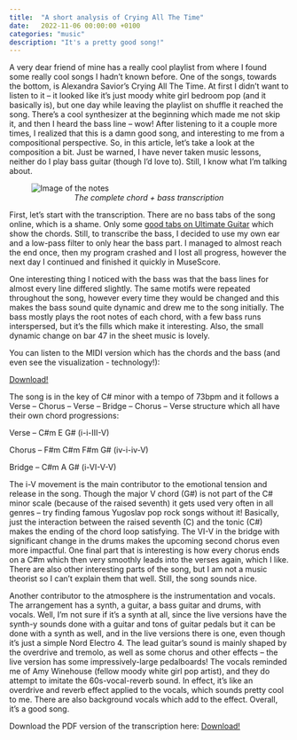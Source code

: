 ```yaml
---
title:  "A short analysis of Crying All The Time"
date:   2022-11-06 00:00:00 +0100
categories: "music"
description: "It's a pretty good song!"
---
```


<script src="https://cdn.jsdelivr.net/combine/npm/tone@14.7.58,npm/@magenta/music@1.22.1/es6/core.js,npm/focus-visible@5,npm/html-midi-player@1.4.0"></script>

A very dear friend of mine has a really cool playlist from where I found some really cool songs I hadn’t known before. One of the songs, towards the bottom, is Alexandra Savior’s Crying All The Time. At first I didn’t want to listen to it – it looked like it’s just moody white girl bedroom pop (and it basically is), but one day while leaving the playlist on shuffle it reached the song. There’s a cool synthesizer at the beginning which made me not skip it, and then I heard the bass line – wow! After listening to it a couple more times, I realized that this is a damn good song, and interesting to me from a compositional perspective. So, in this article, let’s take a look at the composition a bit. Just be warned, I have never taken music lessons, neither do I play bass guitar (though I’d love to). Still, I know what I’m talking about.

<figure>
<img src="{{ site.baseurl }}/images/crying-all-the-time.png" alt="Image of the notes" style="display:block;margin:auto;">
<figcaption style="text-align:center"><i>The complete chord + bass transcription</i></figcaption>
</figure>

First, let’s start with the transcription. There are no bass tabs of the song online, which is a shame. Only some [good tabs on Ultimate Guitar](https://tabs.ultimate-guitar.com/tab/alexandra-savior/crying-all-the-time-chords-2728797) which show the chords. Still, to transcribe the bass, I decided to use my own ear and a low-pass filter to only hear the bass part. I managed to almost reach the end once, then my program crashed and I lost all progress, however the next day I continued and finished it quickly in MuseScore. 

One interesting thing I noticed with the bass was that the bass lines for almost every line differed slightly. The same motifs were repeated throughout the song, however every time they would be changed and this makes the bass sound quite dynamic and drew me to the song initially. The bass mostly plays the root notes of each chord, with a few bass runs interspersed, but it’s the fills which make it interesting. Also, the small dynamic change on bar 47 in the sheet music is lovely.

You can listen to the MIDI version which has the chords and the bass (and even see the visualization - technology!):

<midi-player src="{{ site.baseurl }}/midi/Alexandra_Savior_-_Crying_All_The_Time_bass_final.mid" sound-font visualizer="#myVisualizer">
</midi-player>
<midi-visualizer type="waterfall" id="myVisualizer"></midi-visualizer>
<a href="{{ site.baseurl }}/midi/Alexandra_Savior_-_Crying_All_The_Time_bass_final.mid">Download!</a>

The song is in the key of C# minor with a tempo of 73bpm and it follows a Verse – Chorus – Verse – Bridge – Chorus – Verse structure which all have their own chord progressions:

Verse – C#m E G# (i-i-III-V)

Chorus – F#m C#m F#m G# (iv-i-iv-V)

Bridge – C#m A G# (i-VI-V-V)


The i-V movement is the main contributor to the emotional tension and release in the song. Though the major V chord (G#) is not part of the C# minor scale (because of the raised seventh) it gets used very often in all genres – try finding famous Yugoslav pop rock songs without it! Basically, just the interaction between the raised seventh (C) and the tonic (C#) makes the ending of the chord loop satisfying. The VI-V in the bridge with significant change in the drums makes the upcoming second chorus even more impactful. One final part that is interesting is how every chorus ends on a C#m which then very smoothly leads into the verses again, which I like. There are also other interesting parts of the song, but I am not a music theorist so I can’t explain them that well. Still, the song sounds nice.

Another contributor to the atmosphere is the instrumentation and vocals. The arrangement has a synth, a guitar, a bass guitar and drums, with vocals. Well, I’m not sure if it’s a synth at all, since the live versions have the synth-y sounds done with a guitar and tons of guitar pedals but it can be done with a synth as well, and in the live versions there is one, even though it’s just a simple Nord Electro 4. The lead guitar’s sound is mainly shaped by the overdrive and tremolo, as well as some chorus and other effects – the live version has some impressively-large pedalboards! The vocals reminded me of Amy Winehouse (fellow moody white girl pop artist), and they do attempt to imitate the 60s-vocal-reverb sound. In effect, it’s like an overdrive and reverb effect applied to the vocals, which sounds pretty cool to me. There are also background vocals which add to the effect. Overall, it’s a good song.

Download the PDF version of the transcription here:
<a href="{{ site.baseurl }}/documents/Alexandra_Savior_-_Crying_All_The_Time_bass_final.pdf">Download!</a>